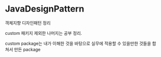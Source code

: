 # JavaDesignPattern
객체지향 디자인패턴 정리

custom 패키지 제외한 나머지는 공부 정리.


custom package는 내가 이해한 것을 바탕으로 실무에 적용할 수 있을만한 것들을 합쳐서 만든 package

